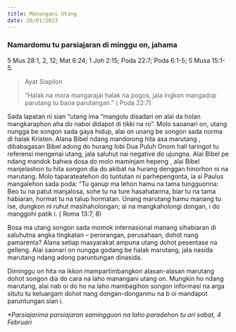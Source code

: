 ```yaml
---
title: Manangani Utang
date: 28/01/2023
---
```


### Namardomu tu parsiajaran di minggu on, jahama
5 Mus 28:1, 2, 12; Mat 6:24; 1 Joh 2:15; Poda 22:7; Poda 6:1-5; 5 Musa 15:1-5.

> <p>Ayat Siapilon</p>
> “Halak na mora mangarajai halak na pogos, jala ingkon mangadop parutang tu baoa parutangan.” ( Poda 22:7)

Sada lapatan ni sian “utang ima “mangolu disadari on alai da holan mangkaraphon aha do naboi didapot di tikki na ro”. Molo saoanari on, utang nungga be songon sada gaya hidup, alai on unang be songon sada norma di halak Kristen. Alana Bibel ndang mandorong hita asa marutang , dibabagasan Bibel adong do hurang lobi Dua Puluh Onom hali taringot tu referensi mengenai utang, jala saluhut nai negative do ujungna. Alai Bibel pe ndang mandok bahwa dosa do molo maminjam hepeng , alai Bibel manjelashon tu hita songon dia do akibat na hurang denggan hinorhon ni na marutang. Molo taparateatehon do tuntutan ni parhepengonta, ia si Paulus mangalehon sada poda: “Tu ganup ma lehon hamu na tama tungguonna: Beo tu na patut manjalosa, sohe tu na ture hasahatanna, biar tu na tama habiaran, hormat tu na talup hormatan. Unang marutang hamu manang tu ise, dungkon ni ruhut masihaholongan; ai na mangkaholongi dongan, i do manggohi patik i. ( Roma 13:7, 8)

Bosa ma utang songon sada momok internasional manang sihabiaran di saluhutna angka tingkatan – perorangan, perusahaan, dohot nang pamarenta? Alana setiap masyarakat ampuna utang dohot pesentase na gelleng. Alai saonari on nungga godang be halak marutang, jala nasida marutang ndang adong paruntungan dinasida.

Diminggu on hita na ikkon mampartimbangkon alasan-alasan marutang dohot songon dia do cara na laho manangani utang on. Mungkin ho ndang marutang, alai nab oi do ho na laho mambagihon songon informasi na arga situtu tu keluargam dohot nang dongan-donganmu na b oi mandapot paruntungan sian i.

_*Parsiajarima parsiajaran samingguon na laho paradehon tu ari sabat, 4 Februari_